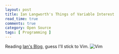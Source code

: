 ```yaml
---
layout: post
title: Ian Langworth's Things of Variable Interest
read_time: true  
comments: true
category: Open Source
tags: [ Programming ]
---
```


Reading [Ian's Blog](htps://statico.github.io/), guess I'll stick to Vim.
![Vim](https://statico.github.io/images/vim/vim3.png)
